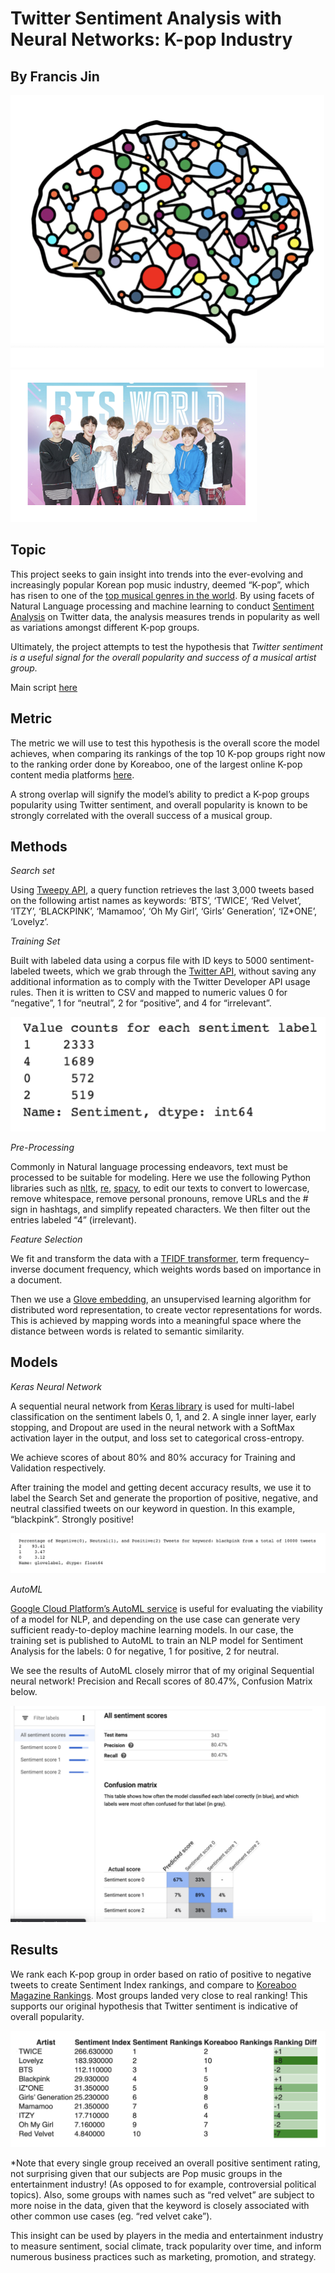 # Twitter Sentiment Analysis with Neural Networks: K-pop Industry
## By Francis Jin 

![brain](/images/nn.png)
![bts](/images/bts.png)

## Topic

This project seeks to gain insight into trends into the ever-evolving and increasingly popular Korean pop music industry, deemed “K-pop”, which has risen to one of the [top musical genres in the world](https://www.rollingstone.com/music/music-features/bts-kpop-albums-bands-global-takeover-707139/). By using facets of Natural Language processing and machine learning to conduct [Sentiment Analysis](https://www.google.com/search?q=sentiment+analysis&rlz=1C5CHFA_enUS911US911&oq=sentiment+analysis&aqs=chrome..69i57j69i59l3j69i60l3.1648j0j7&sourceid=chrome&ie=UTF-8) on Twitter data, the analysis measures trends in popularity as well as variations amongst different K-pop groups. 

Ultimately, the project attempts to test the hypothesis that _Twitter sentiment is a useful signal for the overall popularity and success of a musical artist group._

Main script [here](https://github.com/francisfjin/twitter-NLP/blob/main/Twitter_public.ipynb)
## Metric

The metric we will use to test this hypothesis is the overall score the model achieves, when comparing its rankings of the top 10 K-pop groups right now to the ranking order done by Koreaboo, one of the largest online K-pop content media platforms [here](https://www.koreaboo.com/news/top-30-popular-kpop-groups-korea-right-now/). 

A strong overlap will signify the model’s ability to predict a K-pop groups popularity using Twitter sentiment, and overall popularity is known to be strongly correlated with the overall success of a musical group. 

## Methods

_Search set_

Using [Tweepy API](http://docs.tweepy.org/en/latest/api.html), a query function retrieves the last 3,000 tweets based on the following artist names as keywords: ‘BTS’, ‘TWICE’, ‘Red Velvet’, ‘ITZY’, ‘BLACKPINK’, ‘Mamamoo’, ‘Oh My Girl’, ‘Girls’ Generation’, ‘IZ*ONE’, ‘Lovelyz’. 

_Training Set_

Built with labeled data using a corpus file with ID keys to 5000 sentiment-labeled tweets, which we grab through the [Twitter API](https://developer.twitter.com/en/docs/twitter-api), without saving any additional information as to comply with the Twitter Developer API usage rules. Then it is written to CSV and mapped to numeric values 0 for “negative”, 1 for “neutral”, 2 for “positive”, and 4 for “irrelevant”.

![valuecounts](/images/valuecounts.png)

_Pre-Processing_

Commonly in Natural language processing endeavors, text must be processed to be suitable for modeling. Here we use the following Python libraries such as [nltk](https://www.nltk.org/), [re](https://docs.python.org/3/library/re.html), [spacy](https://spacy.io/), to edit our texts to convert to lowercase, remove whitespace, remove personal pronouns, remove URLs and the # sign in hashtags, and simplify repeated characters. We then filter out the entries labeled “4” (irrelevant). 

_Feature Selection_

We fit and transform the data with a [TFIDF transformer](https://scikit-learn.org/stable/modules/generated/sklearn.feature_extraction.text.TfidfTransformer.html), term frequency–inverse document frequency, which weights words based on importance in a document. 

Then we use a [Glove embedding](https://nlp.stanford.edu/projects/glove/), an unsupervised learning algorithm for distributed word representation, to create vector representations for words. This is achieved by mapping words into a meaningful space where the distance between words is related to semantic similarity.

## Models

_Keras Neural Network_

A sequential neural network from [Keras library](https://keras.io/) is used for multi-label classification on the sentiment labels 0, 1, and 2. A single inner layer, early stopping, and Dropout are used in the neural network with a SoftMax activation layer in the output, and loss set to categorical cross-entropy. 

We achieve scores of about 80% and 80% accuracy for Training and Validation respectively.

After training the model and getting decent accuracy results, we use it to label the Search Set and generate the proportion of positive, negative, and neutral classified tweets on our keyword in question. In this example, “blackpink”.  Strongly positive!

![scores](/images/scores.png)

_AutoML_

[Google Cloud Platform’s AutoML service](https://cloud.google.com/automl) is useful for evaluating the viability of a model for NLP, and depending on the use case can generate very sufficient ready-to-deploy machine learning models. In our case, the training set is published to AutoML to train an NLP model for Sentiment Analysis for the labels: 0 for negative, 1 for positive, 2 for neutral.

We see the results of AutoML closely mirror that of my original Sequential neural network! Precision and Recall scores of 80.47%, Confusion Matrix below.

![automl](/images/automl.png)

## Results

We rank each K-pop group in order based on ratio of positive to negative tweets to create Sentiment Index rankings, and compare to [Koreaboo Magazine Rankings](https://www.koreaboo.com/news/top-30-popular-kpop-groups-korea-right-now/). Most groups landed very close to real ranking! This supports our original hypothesis that Twitter sentiment is indicative of overall popularity. 

![](/images/rankings.png)

*Note that every single group received an overall positive sentiment rating, not surprising given that our subjects are Pop music groups in the entertainment industry! (As opposed to for example, controversial political topics). Also, some groups with names such as “red velvet” are subject to more noise in the data, given that the keyword is closely associated with other common use cases (eg. “red velvet cake”). 


This insight can be used by players in the media and entertainment industry to measure sentiment, social climate, track popularity over time, and inform numerous business practices such as marketing, promotion, and strategy. 


